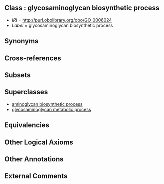 
## Class : glycosaminoglycan biosynthetic process

 * *IRI* = http://purl.obolibrary.org/obo/GO_0006024
 * *Label* = glycosaminoglycan biosynthetic process

## Synonyms


## Cross-references


## Subsets


## Superclasses

 * [aminoglycan biosynthetic process](../../GO/23/GO_0006023.md)
 * [glycosaminoglycan metabolic process](../../GO/03/GO_0030203.md)

## Equivalencies


## Other Logical Axioms


## Other Annotations


## External Comments

